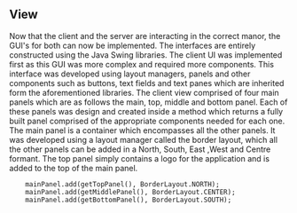 ## View
Now that the client and the server are interacting in the correct manor, the GUI's for both can now be implemented. The interfaces are entirely constructed using the Java Swing libraries. The client UI was implemented first as this GUI was more complex and required more components. This interface was developed using layout managers, panels and other components such as buttons, text fields and text panes which are inherited form the aforementioned libraries. The client view comprised of four main panels which are as follows the main, top, middle and bottom panel. Each of these panels was design and created inside a method which returns a fully built panel comprised of the appropriate components needed for each one. The main panel is a container which encompasses all the other panels. It was developed using a layout manager called the border layout, which all the other panels can be added in a North, South, East ,West  and Centre formant. The top panel simply contains a logo for the application and is added to the top of the main panel.

```
    mainPanel.add(getTopPanel(), BorderLayout.NORTH);
    mainPanel.add(getMiddlePanel(), BorderLayout.CENTER);
    mainPanel.add(getBottomPanel(), BorderLayout.SOUTH);
```
